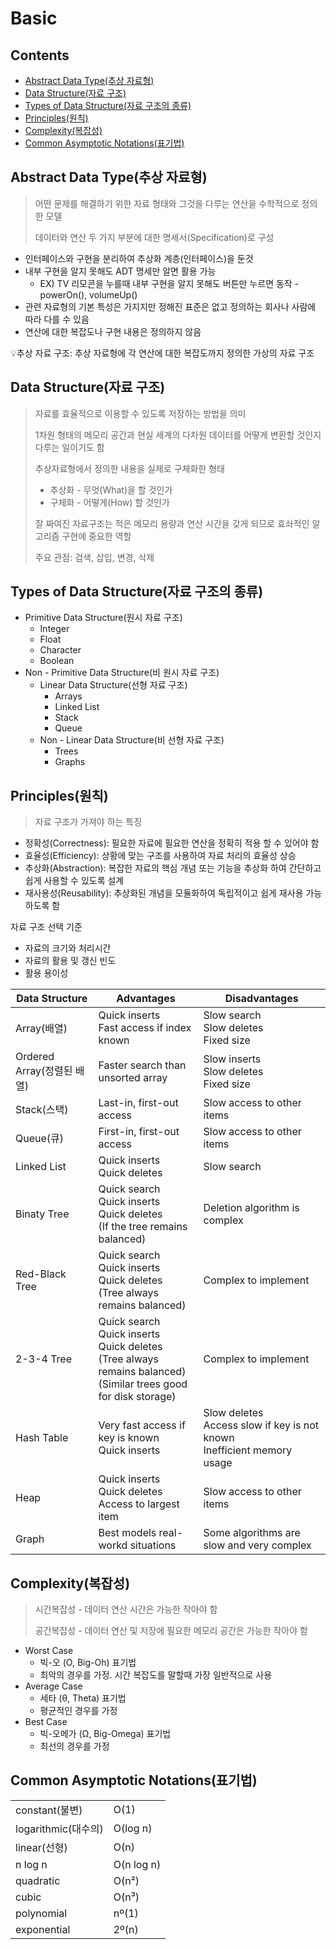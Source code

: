 # Basic

## Contents

- [Abstract Data Type(추상 자료형)]()
- [Data Structure(자료 구조)]()
- [Types of Data Structure(자료 구조의 종류)]()
- [Principles(원칙)]()
- [Complexity(복잡성)]()
- [Common Asymptotic Notations(표기법)]()





## Abstract Data Type(추상 자료형)

> 어떤 문제를 해결하기 위한 자료 형태와 그것을 다루는 연산을 수학적으로 정의한 모델
>
> 데이터와 연산 두 가지 부분에 대한 명세서(Specification)로 구성

- 인터페이스와 구현을 분리하여 추상화 계층(인터페이스)을 둔것
- 내부 구현을 알지 못해도 ADT 명세만 알면 활용 가능
  - EX) TV 리모콘을 누를때 내부 구현을 알지 못해도 버튼만 누르면 동작 - powerOn(), volumeUp()
- 관련 자료형의 기본 특성은 가지지만 정해진 표준은 없고 정의하는 회사나 사람에 따라 다를 수 있음
- 연산에 대한 복잡도나 구현 내용은 정의하지 않음

💡추상 자료 구조: 추상 자료형에 각 연산에 대한 복잡도까지 정의한 가상의 자료 구조



## Data Structure(자료 구조)

> 자료를 효율적으로 이용할 수 있도록 저장하는 방법을 의미
>
> 1차원 형태의 메모리 공간과 현실 세계의 다차원 데이터를 어떻게 변환할 것인지 다루는 일이기도 함
>
> 추상자료형에서 정의한 내용을 실제로 구체화한 형태
>
> - 추상화 - 무엇(What)을 할 것인가
> - 구체화 - 어떻게(How) 할 것인가
>
> 잘 짜여진 자료구조는 적은 메모리 용량과 연산 시간을 갖게 되므로 효솨적인 알고리즘 구현에 중요한 역할
>
> 주요 관점: 검색, 삽입, 변경, 삭제



## Types of Data Structure(자료 구조의 종류)

- Primitive Data Structure(원시 자료 구조)
  - Integer
  - Float
  - Character
  - Boolean
- Non - Primitive Data Structure(비 원시 자료 구조)
  - Linear Data Structure(선형 자료 구조)
    - Arrays
    - Linked List
    - Stack
    - Queue
  - Non - Linear Data Structure(비 선형 자료 구조)
    - Trees
    - Graphs



## Principles(원칙)

> 자료 구조가 가져야 하는 특징

- 정확성(Correctness): 필요한 자료에 필요한 연산을 정확히 적용 할 수 있어야 함
- 효율성(Efficiency): 상황에 맞는 구조를 사용하여 자료 처리의 효율성 상승
- 추상화(Abstraction): 복잡한 자료의 핵심 개념 또는 기능을 추상화 하여 간단하고 쉽게 사용할 수 있도록 설계
- 재사용성(Reusability): 추상화된 개념을 모듈화하여 독립적이고 쉽게 재사용 가능하도록 함



자료 구조 선택 기준

- 자료의 크기와 처리시간
- 자료의 활용 및 갱신 빈도
- 활용 용이성

| Data Structure             | Advantages                                                   | Disadvantages                                                |
| -------------------------- | ------------------------------------------------------------ | ------------------------------------------------------------ |
| Array(배열)                | Quick inserts<br />Fast access if index known                | Slow search<br />Slow deletes<br />Fixed size                |
| Ordered Array(정렬된 배열) | Faster search than unsorted array                            | Slow inserts<br />Slow deletes<br />Fixed size               |
| Stack(스택)                | Last-in, first-out access                                    | Slow access to other items                                   |
| Queue(큐)                  | First-in, first-out access                                   | Slow access to other items                                   |
| Linked List                | Quick inserts<br />Quick deletes                             | Slow search                                                  |
| Binaty Tree                | Quick search<br />Quick inserts<br />Quick deletes<br />(If the tree remains balanced) | Deletion algorithm is complex                                |
| Red-Black Tree             | Quick search<br />Quick inserts<br />Quick deletes<br />(Tree always remains balanced) | Complex to implement                                         |
| 2-3-4 Tree                 | Quick search<br />Quick inserts<br />Quick deletes<br />(Tree always remains balanced)<br />(Similar trees good for disk storage) | Complex to implement                                         |
| Hash Table                 | Very fast access if key is known<br />Quick inserts          | Slow deletes<br />Access slow if key is not known<br />Inefficient memory usage |
| Heap                       | Quick inserts<br />Quick deletes<br />Access to largest item | Slow access to other items                                   |
| Graph                      | Best models real-workd situations                            | Some algorithms are slow and very complex                    |





## Complexity(복잡성)

> 시간복잡성 - 데이터 연산 시간은 가능한 작아야 함
>
> 공간복잡성 - 데이터 연산 및 저장에 필요한 메모리 공간은 가능한 작아야 함



- Worst Case
  - 빅-오 (O, Big-Oh) 표기법
  - 최악의 경우를 가정. 시간 복잡도를 말할때 가장 일반적으로 사용
- Average Case
  - 세타 (θ, Theta) 표기법
  - 평균적인 경우를 가정
- Best Case
  - 빅-오메가 (Ω, Big-Omega) 표기법
  - 최선의 경우를 가정

## Common Asymptotic Notations(표기법)

|                     |            |
| ------------------- | ---------- |
| constant(불변)      | O(1)       |
| logarithmic(대수의) | O(log n)   |
| linear(선형)        | O(n)       |
| n log n             | O(n log n) |
| quadratic           | O(n²)      |
| cubic               | O(n³)      |
| polynomial          | nº(1)      |
| exponential         | 2º(n)      |





















